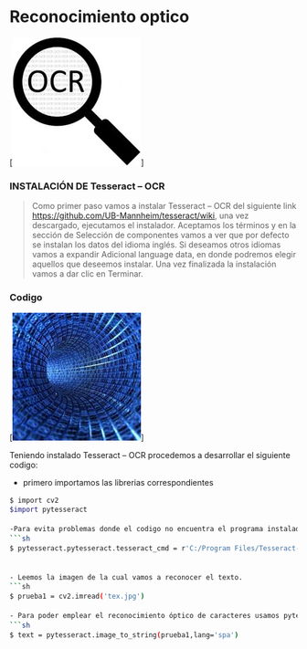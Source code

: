 # Reconocimiento optico
[![N|Solid](https://github.com/KARENalejand/Reconocimiento-ptico-/blob/main/descarga.jpeg)]

###  INSTALACIÓN DE Tesseract – OCR

>Como primer paso vamos a instalar Tesseract – OCR del siguiente link
>https://github.com/UB-Mannheim/tesseract/wiki,
>una vez descargado, ejecutamos el instalador.
>Aceptamos los términos y en la sección de Selección de componentes
>vamos a ver que por defecto se instalan los datos del idioma inglés.
>Si deseamos otros idiomas vamos a expandir Adicional language data, 
>en donde podremos elegir aquellos que deseemos instalar.
>Una vez finalizada la instalación vamos a dar clic en Terminar.

### Codigo
[![N|Solid](https://github.com/KARENalejand/Reconocimiento-ptico-/blob/main/image3.jpeg)]


Teniendo instalado Tesseract – OCR  procedemos a desarrollar el siguiente codigo:

- primero importamos las librerias correspondientes
```sh
$ import cv2
$import pytesseract

-Para evita problemas donde el codigo no encuentra el programa instalado Vamos a copiar y pegar en el script de nuestro programa
```sh
$ pytesseract.pytesseract.tesseract_cmd = r'C:/Program Files/Tesseract-OCR/tesseract'


- Leemos la imagen de la cual vamos a reconocer el texto.
```sh
$ prueba1 = cv2.imread('tex.jpg')

- Para poder emplear el reconocimiento óptico de caracteres usamos pytesseract.image_to_string y entre paréntesis la variable en donde está asignada la imagen.
```sh
$ text = pytesseract.image_to_string(prueba1,lang='spa')


























